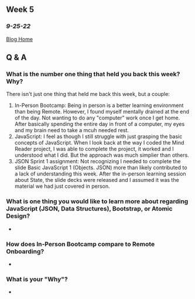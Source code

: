 ## Week 5
### *9-25-22*

[Blog Home](https://jeffgoens.github.io)
## Q & A
### What is the number one thing that held you back this week? Why?
There isn't just one thing that held me back this week, but a couple:
  1. In-Person Bootcamp: Being in person is a better learning environment than being Remote. However, I found myself mentally drained at the end of the day. Not wanting to do any "computer" work once I get home. After basically spending the entire day in front of a computer, my eyes and my brain need to take a mcuh needed rest. 
  2. JavaScript: I feel as though I still struggle with just grasping the basic concepts of JavaScript. When I look back at the way I coded the Mind Reader project, I was able to complete the project, it worked and I understood what I did. But the approach was much simplier than others. 
  3. JSON Sprint 1 assignment: Not recognizing I needed to complete the slide Basic JavaScript 1 (Objects. JSON) more than likely contributed to a lack of understanding this week. After the in-person learning session about State, the slide decks were released and I assumed it was the material we had just covered in person.


### What is one thing you would like to learn more about regarding JavaScript (JSON, Data Structures), Bootstrap, or Atomic Design?
- 

### How does In-Person Bootcamp compare to Remote Onboarding?
- 


### What is your "Why"?
- 
